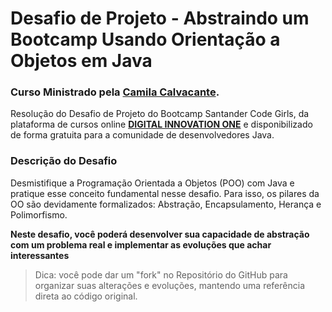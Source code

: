 
# Desafio de Projeto - Abstraindo um Bootcamp Usando Orientação a Objetos em Java
### Curso Ministrado pela [Camila Calvacante](https://github.com/cami-la).

Resolução do Desafio de Projeto do Bootcamp Santander Code Girls, da plataforma de cursos online **[DIGITAL INNOVATION ONE](https://dio.me/sign-up?ref=5ELSE53ECK)** e disponibilizado de forma gratuita para a comunidade de desenvolvedores Java.

### Descrição do Desafio
Desmistifique a Programação Orientada a Objetos (POO) com Java e pratique esse conceito fundamental nesse desafio. Para isso, os pilares da OO são devidamente formalizados: Abstração, Encapsulamento, Herança e Polimorfismo.

**Neste desafio, você poderá desenvolver sua capacidade de abstração com um problema real e implementar as evoluções que achar interessantes**

> Dica: você pode dar um "fork" no Repositório do GitHub para organizar suas alterações e evoluções, mantendo uma referência direta ao código original.
